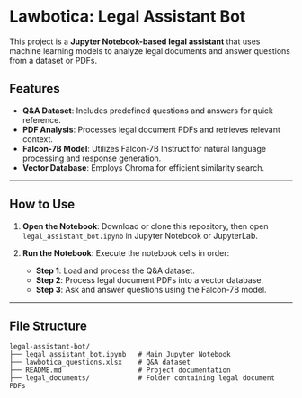 # Lawbotica: Legal Assistant Bot

This project is a **Jupyter Notebook-based legal assistant** that uses machine learning models to analyze legal documents and answer questions from a dataset or PDFs.

## Features
- **Q&A Dataset**: Includes predefined questions and answers for quick reference.
- **PDF Analysis**: Processes legal document PDFs and retrieves relevant context.
- **Falcon-7B Model**: Utilizes Falcon-7B Instruct for natural language processing and response generation.
- **Vector Database**: Employs Chroma for efficient similarity search.

---

## How to Use
1. **Open the Notebook**:
   Download or clone this repository, then open `legal_assistant_bot.ipynb` in Jupyter Notebook or JupyterLab.

2. **Run the Notebook**:
   Execute the notebook cells in order:
   - **Step 1**: Load and process the Q&A dataset.
   - **Step 2**: Process legal document PDFs into a vector database.
   - **Step 3**: Ask and answer questions using the Falcon-7B model.

---

## File Structure
```plaintext
legal-assistant-bot/
├── legal_assistant_bot.ipynb   # Main Jupyter Notebook
├── lawbotica_questions.xlsx    # Q&A dataset
├── README.md                   # Project documentation
├── legal_documents/            # Folder containing legal document PDFs
